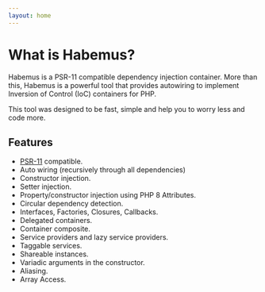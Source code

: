 ```yaml
---
layout: home
---
```


# What is Habemus?

Habemus is a PSR-11 compatible dependency injection container. More than this, Habemus is a powerful tool that provides autowiring to implement Inversion of Control (IoC) containers for PHP. 

This tool was designed to be fast, simple and help you to worry less and code more.

## Features

- [PSR-11](http://www.php-fig.org/psr/psr-11/) compatible.
- Auto wiring (recursively through all dependencies)
- Constructor injection.
- Setter injection.
- Property/constructor injection using PHP 8 Attributes.
- Circular dependency detection.
- Interfaces, Factories, Closures, Callbacks.
- Delegated containers.
- Container composite.
- Service providers and lazy service providers.
- Taggable services.
- Shareable instances.
- Variadic arguments in the constructor.
- Aliasing.
- Array Access.
